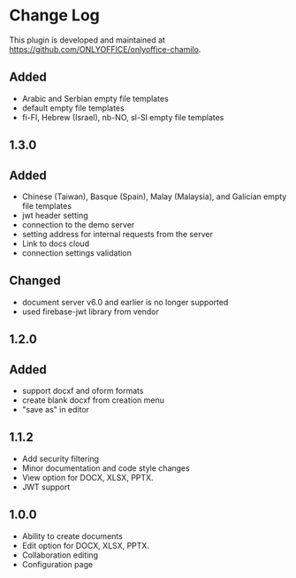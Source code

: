 # Change Log

This plugin is developed and maintained at https://github.com/ONLYOFFICE/onlyoffice-chamilo.

##
## Added
- Arabic and Serbian empty file templates
- default empty file templates
- fi-FI, Hebrew (Israel), nb-NO, sl-SI empty file templates

## 1.3.0
## Added
- Chinese (Taiwan), Basque (Spain), Malay (Malaysia), and Galician empty file templates
- jwt header setting
- connection to the demo server
- setting address for internal requests from the server
- Link to docs cloud
- connection settings validation

## Changed
- document server v6.0 and earlier is no longer supported
- used firebase-jwt library from vendor

## 1.2.0
## Added
- support docxf and oform formats
- create blank docxf from creation menu
- "save as" in editor

## 1.1.2
- Add security filtering
- Minor documentation and code style changes
- View option for DOCX, XLSX, PPTX.
- JWT support

## 1.0.0
- Ability to create documents
- Edit option for DOCX, XLSX, PPTX.
- Collaboration editing
- Configuration page

